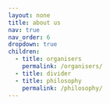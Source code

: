 ```yaml
---
layout: none
title: about us
nav: true
nav_order: 6
dropdown: true
children:
  - title: organisers
    permalink: /organisers/
  - title: divider
  - title: philosophy
    permalink: /philosophy/
---
```

